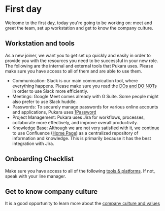 # First day

Welcome to the first day, today you're going to be working on: meet and greet the team, set up workstation and get to know the company culture.

## Workstation and tools

As a new joiner, we want you to get set up quickly and easily in order to provide you with the resources you need to be successful in your new role. The following are the internal and external tools that Pukara uses. Please make sure you have access to all of them and are able to use them.

- Communication: Slack is our main communication tool, where everything happens. Please make sure you read the [DOs and DO NOTs](https://pukarait.atlassian.net/wiki/spaces/PUK/pages/2257977423/Slack+Etiquette+and+Expectations) in order to use Slack more efficiently.
- Meetings: Google Meet comes already with G Suite. Some people might also prefer to use Slack huddle.
- Passwords: To securely manage passwords for various online accounts and applications, Pukara uses [1Password](https://1password.com/)
- Project Management: Pukara uses Jira for workflows, processes, collaborate more effectively, and improve overall productivity.
- Knowledge Base: Although we are not very satisfied with it, we continue to use Confluence ([Home Page](https://pukarait.atlassian.net/wiki/spaces/PUK/overview)) as a centralized repository of information and knowledge. This is primarily because it has the best integration with Jira.

## Onboarding Checklist 

Make sure you have access to all of the following [tools & platforms](https://pukarait.atlassian.net/wiki/spaces/PUK/pages/2265415688/Checklist). If not, speak with your line manager.


## Get to know company culture

It is a good opportunity to learn more about the [company culture and values](../index.md)
